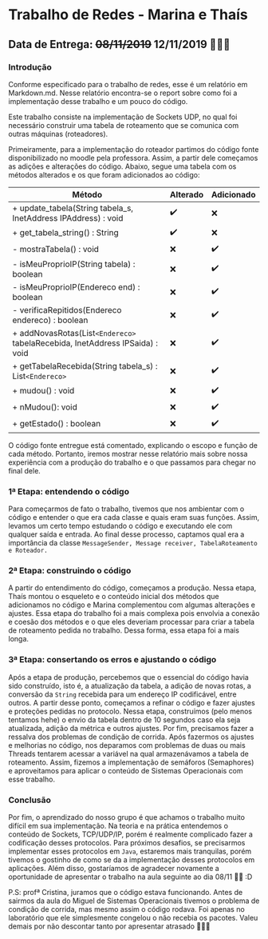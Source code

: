 
# Trabalho de Redes - Marina e Thaís

## Data de Entrega: ~~08/11/2019~~ 12/11/2019 🙏🙏🙏

### Introdução
Conforme especificado para o trabalho de redes, esse é um relatório em Markdown.md. Nesse relatório encontra-se o report sobre como foi a implementação desse trabalho e um pouco do código.

Este trabalho consiste na implementação de Sockets UDP, no qual foi necessário construir uma tabela de roteamento que se comunica com outras máquinas (roteadores).

Primeiramente, para a implementação do roteador partimos do código fonte disponibilizado no moodle pela professora. Assim, a partir dele começamos as adições e alterações do código. Abaixo, segue uma tabela com os métodos alterados e os que foram adicionados ao código: 

Método 					   | 		 Alterado 			| 			Adicionado
-------------------------- | -------------------------- | --------------------------
+ update_tabela(String  tabela_s, InetAddress  IPAddress) : void				   | ✔️ | ❌
+ get_tabela_string() : String													   | ✔️ | ❌
- mostraTabela() : void															   | ❌ | ✔️
- isMeuProprioIP(String  tabela) : boolean										   | ❌ | ✔️
- isMeuProprioIP(Endereco end) : boolean										   | ❌ | ✔️
- verificaRepitidos(Endereco  endereco) : boolean								   | ❌ | ✔️
+ addNovasRotas(List`<Endereco>` tabelaRecebida, InetAddress  IPSaida) : void	   | ❌ | ✔️
+ getTabelaRecebida(String  tabela_s) : List`<Endereco>`						   | ❌ | ✔️
+ mudou() : void																   | ❌ | ✔️
+ nMudou(): void																   | ❌ | ✔️
+ getEstado() : boolean															   | ❌ | ✔️


O código fonte entregue está comentado, explicando o escopo e função de cada método. Portanto, iremos mostrar nesse relatório mais sobre nossa experiência com a produção do trabalho e o que passamos para chegar no final dele. 

### 1ª Etapa: entendendo o código
Para começarmos de fato o trabalho, tivemos que nos ambientar com o código e entender o que era cada classe e quais eram suas funções. Assim, levamos um certo tempo estudando o código e executando ele com qualquer saída e entrada. Ao final desse processo, captamos qual era a importância da classe `MessageSender, Message receiver, TabelaRoteamento e Roteador.`

### 2ª Etapa: construindo o código
A partir do entendimento do código, começamos a produção. Nessa etapa,  Thaís montou o esqueleto e o conteúdo inicial dos métodos que adicionamos no código e Marina complementou com algumas alterações e ajustes. Essa etapa do trabalho foi a mais complexa pois envolvia a conexão e coesão dos métodos e o que eles deveriam processar para criar a tabela de roteamento pedida no trabalho. Dessa forma, essa etapa foi a mais longa. 

### 3ª Etapa: consertando os erros e ajustando o código
Após a etapa de produção, percebemos que o essencial do código havia sido construído, isto é, a atualização da tabela, a adição de novas rotas, a conversão da `String` recebida para um endereço IP codificável, entre outros. A partir desse ponto, começamos a refinar o código e fazer ajustes e proteções pedidas no protocolo. Nessa etapa, construímos (pelo menos tentamos hehe) o envio da tabela dentro de 10 segundos caso ela seja atualizada, adição da métrica e outros ajustes. 
Por fim, precisamos fazer a ressalva dos problemas de condição de corrida. Após fazermos os ajustes e melhorias no código, nos deparamos com problemas de duas ou mais Threads tentarem acessar a variável na qual armazenávamos a tabela de roteamento. Assim, fizemos a implementação de semáforos (Semaphores) e aproveitamos para aplicar o conteúdo de Sistemas Operacionais com esse trabalho.  

### Conclusão
Por fim, o aprendizado do nosso grupo é que achamos o trabalho muito difícil em sua implementação. Na teoria e na prática entendemos o conteúdo de Sockets, TCP/UDP/IP, porém é realmente complicado fazer a codificação desses protocolos. Para próximos desafios, se precisarmos implementar esses protocolos em `Java`, estaremos mais tranquilas, porém tivemos o gostinho de como se da a implementação desses protocolos em aplicações. 
Além disso, gostaríamos de agradecer novamente a oportunidade de apresentar o trabalho na aula seguinte ao dia 08/11  🤘🙏 :D

P.S: profª Cristina, juramos que o código estava funcionando. Antes de sairmos da aula do Miguel de Sistemas Operacionais tivemos o problema de condição de corrida, mas mesmo assim o código rodava. Foi apenas no laboratório que ele simplesmente congelou o não recebia os pacotes. Valeu demais por não descontar tanto por apresentar atrasado 🙏🙏🙏
